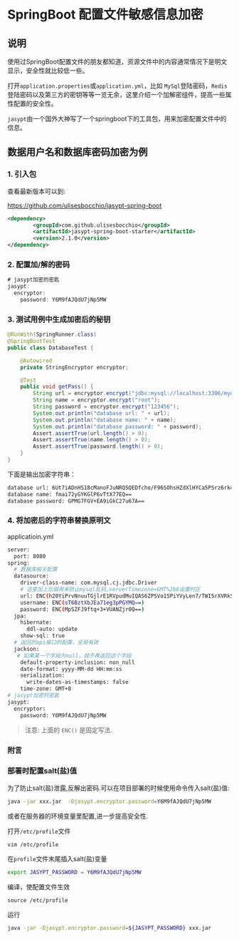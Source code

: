 
# SpringBoot 配置文件敏感信息加密

## 说明

使用过SpringBoot配置文件的朋友都知道，资源文件中的内容通常情况下是明文显示，安全性就比较低一些。

打开`application.properties`或`application.yml`，比如 `MySql`登陆密码，`Redis`登陆密码以及第三方的密钥等等一览无余，这里介绍一个加解密组件，提高一些属性配置的安全性。

`jasypt`由一个国外大神写了一个springboot下的工具包，用来加密配置文件中的信息。


## 数据用户名和数据库密码加密为例

### 1. 引入包

查看最新版本可以到:

https://github.com/ulisesbocchio/jasypt-spring-boot

```xml
<dependency>
        <groupId>com.github.ulisesbocchio</groupId>
        <artifactId>jasypt-spring-boot-starter</artifactId>
        <version>2.1.0</version>
</dependency>
```

### 2. 配置加/解的密码

```java
# jasypt加密的密匙
jasypt:
  encryptor:
    password: Y6M9fAJQdU7jNp5MW
```



### 3. 测试用例中生成加密后的秘钥

```java
@RunWith(SpringRunner.class)
@SpringBootTest
public class DatabaseTest {

    @Autowired
    private StringEncryptor encryptor;

    @Test
    public void getPass() {
        String url = encryptor.encrypt("jdbc:mysql://localhost:3306/mydb?autoReconnect=true&serverTimezone=GMT%2B8&useUnicode=true&characterEncoding=utf-8");
        String name = encryptor.encrypt("root");
        String password = encryptor.encrypt("123456");
        System.out.println("database url: " + url);
        System.out.println("database name: " + name);
        System.out.println("database password: " + password);
        Assert.assertTrue(url.length() > 0);
        Assert.assertTrue(name.length() > 0);
        Assert.assertTrue(password.length() > 0);
    }
}
```

下面是输出加密字符串：

```bash
database url: 6Ut7iADnHS18cManoFJuNRQ5QEDfcho/F96SOhsHZdXlHYCa5PSrz6rk48I9eHB7qPp5AxDFBk9xi0I1hi6BJ0DSPYA9443gBAk5JDUxDufjUKsdh6knZJLNELmFJzYrDvCu4S0x22MYdZqJDLbyDUU2JcoezCvs156vmsPgU4A=
database name: fmai72yGYKGlP6vTtX77EQ==
database password: GPMG7FGV+EA9iGkC27u67A==
```

### 4. 将加密后的字符串替换原明文

applicatioin.yml

```bash
server:
  port: 8080
spring:
  # 数据库相关配置
  datasource:
    driver-class-name: com.mysql.cj.jdbc.Driver
    # 这里加上后缀用来防止mysql乱码,serverTimezone=GMT%2b8设置时区
    url: ENC(h20YiPrvNnuuTGjlrE1RVpudMuIQAS6ZPSVo1SPiYVyLen7/TWI5rXVRkStA3MDcoVHQCmLa70wYU6Qo8wwtnsmaXa5jykD3MNhAp5SGJxHsTG5u7tflPdnNmOufyhdsYPxBGWAgibYs9R7yBfrvtwBTRbe096APd3bnG3++Yro=)
    username: ENC(sT6BztXbJEa71eg3pPGYMQ==)
    password: ENC(MpSZFJ9ftq+3+VUANZjr0Q==)
  jpa:
    hibernate:
      ddl-auto: update
    show-sql: true
  # 返回的api接口的配置，全局有效
  jackson:
   # 如果某一个字段为null，就不再返回这个字段
    default-property-inclusion: non_null
    date-format: yyyy-MM-dd HH:mm:ss
    serialization:
      write-dates-as-timestamps: false
    time-zone: GMT+8
# jasypt加密的密匙
jasypt:
  encryptor:
    password: Y6M9fAJQdU7jNp5MW
```

> 注意: 上面的 `ENC()` 是固定写法.


### 附言


### 部署时配置salt(盐)值

为了防止salt(盐)泄露,反解出密码.可以在项目部署的时候使用命令传入salt(盐)值:

```bash
java -jar xxx.jar  -Djasypt.encryptor.password=Y6M9fAJQdU7jNp5MW
```

或者在服务器的环境变量里配置,进一步提高安全性.

打开`/etc/profile`文件

```
vim /etc/profile
```

在`profile`文件末尾插入salt(盐)变量

```bash
export JASYPT_PASSWORD = Y6M9fAJQdU7jNp5MW
```

编译，使配置文件生效 

```
source /etc/profile
```

运行 

```bash
java -jar -Djasypt.encryptor.password=${JASYPT_PASSWORD} xxx.jar
```

